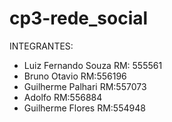 # cp3-rede_social

INTEGRANTES:
- Luiz Fernando Souza RM: 555561
- Bruno Otavio RM:556196
- Guilherme Palhari RM:557073
- Adolfo RM:556884
- Guilherme Flores RM:554948
